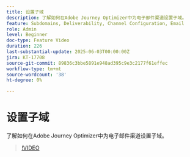 ```yaml
---
title: 设置子域
description: 了解如何在Adobe Journey Optimizer中为电子邮件渠道设置子域。
feature: Subdomains, Deliverability, Channel Configuration, Email
role: Admin
level: Beginner
doc-type: Feature Video
duration: 226
last-substantial-update: 2025-06-03T00:00:00Z
jira: KT-17708
source-git-commit: 89836c3bbe5891e948ad395c9e3c2177f61effec
workflow-type: tm+mt
source-wordcount: '38'
ht-degree: 0%

---
```



# 设置子域

了解如何在Adobe Journey Optimizer中为电子邮件渠道设置子域。

>[!VIDEO](https://video.tv.adobe.com/v/3463235/?learn=on&enablevpops&captions=chi_hans)
